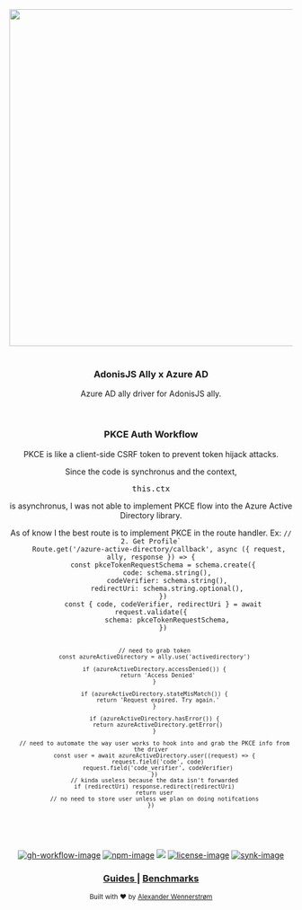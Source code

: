 <div align="center">
  <img src="https://res.cloudinary.com/adonisjs/image/upload/q_100/v1558612869/adonis-readme_zscycu.jpg" width="600px">
</div>

<br />

<div align="center">
  <h3>AdonisJS Ally x Azure AD</h3>
  <p>
    Azure AD ally driver for AdonisJS ally.
  </p>
</div>

<br />

<div align="center">
  <h3>PKCE Auth Workflow</h3>
  <p>
    PKCE is like a  client-side CSRF token to prevent token hijack attacks.
  </p>
  <p>
    Since the code is synchronus and the context, <pre>this.ctx</pre> is asynchronus, I was not able to implement PKCE flow into the Azure Active Directory library. 
  </p>
  <p>As of know I the best route is to implement PKCE in the route handler. Ex:
  <code>// 2. Get Profile`
    Route.get('/azure-active-directory/callback', async ({ request, ally, response }) => {
      const pkceTokenRequestSchema = schema.create({
        code: schema.string(),
        codeVerifier: schema.string(),
        redirectUri: schema.string.optional(),
      })
      const { code, codeVerifier, redirectUri } = await request.validate({
        schema: pkceTokenRequestSchema,
      })

      // need to grab token
      const azureActiveDirectory = ally.use('activedirectory')

      if (azureActiveDirectory.accessDenied()) {
        return 'Access Denied'
      }

      if (azureActiveDirectory.stateMisMatch()) {
        return 'Request expired. Try again.'
      }

      if (azureActiveDirectory.hasError()) {
        return azureActiveDirectory.getError()
      }

      // need to automate the way user works to hook into and grab the PKCE info from the driver
      const user = await azureActiveDirectory.user((request) => {
        request.field('code', code)
        request.field('code_verifier', codeVerifier)
      })
      // kinda useless because the data isn't forwarded
      if (redirectUri) response.redirect(redirectUri)
      return user
      // no need to store user unless we plan on doing notifcations
    })
  </code>
</div>

<br />

<div align="center">

[![gh-workflow-image]][gh-workflow-url] [![npm-image]][npm-url] ![][typescript-image] [![license-image]][license-url] [![synk-image]][synk-url]

</div>

<div align="center">
  <h3>
    <!--<a href="https://adonisjs.com">
      Website
    </a>
    <span> | </span>-->
    <a href="https://docs.adonisjs.com/guides/auth/social">
      Guides
    </a>
    <span> | </span>
    <!--<a href="CONTRIBUTING.md">
      Contributing
    </a>
    <span> | </span>-->
    <a href="benchmarks.md">
      Benchmarks
    </a>
  </h3>
</div>

<div align="center">
  <sub>Built with ❤︎ by <a href="https://twitter.com/AlexanderYW">Alexander Wennerstrøm</a>
</div>
  
[gh-workflow-image]: https://img.shields.io/github/workflow/status/alexanderyw/adonis-ally-azure-ad/Node.js%20CI/main?style=for-the-badge
[gh-workflow-url]: https://github.com/alexanderyw/adonis-ally-azure-ad/.github/workflows/test.yml "Github action"

[typescript-image]: https://img.shields.io/badge/Typescript-294E80.svg?style=for-the-badge&logo=typescript
[typescript-url]:  "typescript"

[npm-image]: https://img.shields.io/npm/v/adonis-ally-azure-ad.svg?style=for-the-badge&logo=npm
[npm-url]: https://npmjs.org/package/adonis-ally-azure-ad "npm"

[license-image]: https://img.shields.io/npm/l/adonis-ally-azure-ad?color=blueviolet&style=for-the-badge
[license-url]: LICENSE.md "license"

[synk-image]: https://img.shields.io/snyk/vulnerabilities/github/alexanderyw/adonis-ally-azure-ad?label=Synk%20Vulnerabilities&style=for-the-badge
[synk-url]: https://snyk.io/test/github/alexanderyw/adonis-ally-azure-ad?targetFile=package.json "synk"
